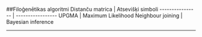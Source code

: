 ##Filoģenētikas algoritmi
Distanču matrica | Atsevišķi simboli
---------------- | -----------------
UPGMA | Maximum Likelihood
Neighbour joining | Bayesian inference

---
